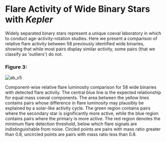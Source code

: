 # Flare Activity of Wide Binary Stars with *Kepler*

Widely separated binary stars represent a unique coeval laboratory in which to conduct age-activity-rotation studies. Here we present a comparison of relative flare activity between 58 previously identified wide binaries, showing that while most pairs display similar activity, some pairs (that we classify as 'outliers') do not. 

### Figure 3:

![ab_v5](https://user-images.githubusercontent.com/17172556/33521711-67629376-d78e-11e7-9a0d-0b5e5b57fd96.png)

Component-wise relative flare luminosity comparison for 58 wide binaries with detected flare activity. The central blue line is the expected relationship for equal mass coeval components. The area between the yellow lines contains pairs whose difference in flare luminosity may plausibly be explained by a solar-like activity cycle. The green region contains pairs where the secondary star is significantly more active, while the blue region contains pairs where the primary is more active. The red region denotes the minimum flare detection threshold, below which flare signals are indistinguishable from noise. Circled points are pairs with mass ratio greater than 0.8, uncircled points are pairs with mass ratio less than 0.8.
